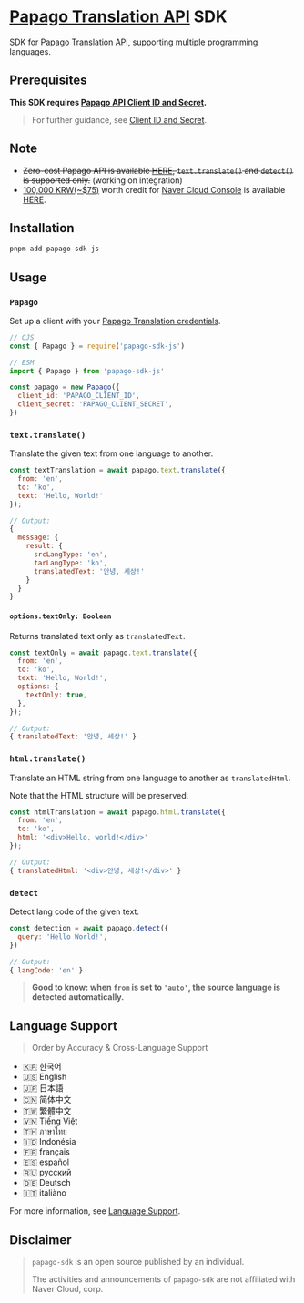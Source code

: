 # [Papago Translation API](https://guide.ncloud-docs.com/docs/en/papagotranslation-overview) SDK

SDK for Papago Translation API, supporting multiple programming languages.

## Prerequisites

**This SDK requires [Papago API Client ID and Secret](https://console.ncloud.com).**

> For further guidance, see [Client ID and Secret](https://github.com/devjiwonchoi/papago-sdk/blob/main/docs/client-id-and-secret.md).

## Note

- ~~Zero-cost Papago API is available [HERE](https://developers.naver.com/docs/papago/README.md), `text.translate()` and `detect()` is supported only.~~ (working on integration)
- [100,000 KRW(~$75)](https://www.google.com/search?q=100000+won+to+usd) worth credit for [Naver Cloud Console](https://console.ncloud.com) is available [HERE](https://www.ncloud.com/main/).

## Installation

```bash
pnpm add papago-sdk-js
```

## Usage

### `Papago`

Set up a client with your [Papago Translation credentials](https://api.ncloud-docs.com/docs/en/ai-naver-papagonmt).

```js
// CJS
const { Papago } = require('papago-sdk-js')

// ESM
import { Papago } from 'papago-sdk-js'

const papago = new Papago({
  client_id: 'PAPAGO_CLIENT_ID',
  client_secret: 'PAPAGO_CLIENT_SECRET',
})
```

### `text.translate()`

Translate the given text from one language to another.

```js
const textTranslation = await papago.text.translate({
  from: 'en',
  to: 'ko',
  text: 'Hello, World!'
});

// Output:
{
  message: {
    result: {
      srcLangType: 'en',
      tarLangType: 'ko',
      translatedText: '안녕, 세상!'
    }
  }
}
```

#### `options.textOnly: Boolean`

Returns translated text only as `translatedText`.

```js
const textOnly = await papago.text.translate({
  from: 'en',
  to: 'ko',
  text: 'Hello, World!',
  options: {
    textOnly: true,
  },
});

// Output:
{ translatedText: '안녕, 세상!' }
```

### `html.translate()`

Translate an HTML string from one language to another as  `translatedHtml`.

Note that the HTML structure will be preserved.

```js
const htmlTranslation = await papago.html.translate({
  from: 'en',
  to: 'ko',
  html: '<div>Hello, world!</div>'
});

// Output:
{ translatedHtml: '<div>안녕, 세상!</div>' }
```

### `detect`

Detect lang code of the given text.

```js
const detection = await papago.detect({
  query: 'Hello World!',
})

// Output:
{ langCode: 'en' }
```

> **Good to know: when `from` is set to `'auto'`, the source language is detected automatically.**

## Language Support

> Order by Accuracy & Cross-Language Support

- 🇰🇷 한국어
- 🇺🇸 English
- 🇯🇵 日本語
- 🇨🇳 简体中文
- 🇹🇼 繁體中文
- 🇻🇳 Tiếng Việt
- 🇹🇭 ภาษาไทย
- 🇮🇩 Indonésia
- 🇫🇷 français
- 🇪🇸 español
- 🇷🇺 русский
- 🇩🇪 Deutsch
- 🇮🇹 italiàno

For more information, see [Language Support](https://github.com/devjiwonchoi/papago-sdk/blob/main/docs/language-support.md).

## Disclaimer

> `papago-sdk` is an open source published by an individual.
>
> The activities and announcements of `papago-sdk` are not affiliated with Naver Cloud, corp.
